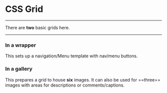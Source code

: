 # CSS Grid
---
There are **two** basic grids here.

---

### In a wrapper

This sets up a navigation/Menu template with nav/menu buttons.

### In a gallery

This prepares a grid to house **six** images.  It can also be used for ==three== images with areas for descriptions or comments/captions.

